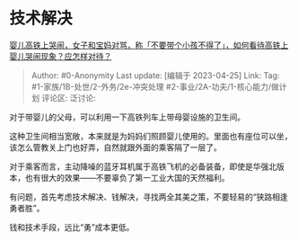 # 技术解决
[婴儿高铁上哭闹，女子和宝妈对骂，称「不要带个小孩不得了」，如何看待高铁上婴儿哭闹现象？应怎样对待？](https://www.zhihu.com/question/597638700/answer/3000686562)

> Author: #0-Anonymity
> Last update: [编辑于 2023-04-25]
> Link:
> Tag:  #1-家族/1B-处世/2-外务/2e-冲突处理 #2-事业/2A-功夫/1-核心能力/做计划 
> 评论区:
> 泛讨论:

对于带婴儿的父母，可以利用一下高铁列车上带母婴设施的卫生间。

这种卫生间相当宽敞，本来就是为妈妈们照顾婴儿使用的。里面也有座位可以坐，该怎么管教关上门也好弄，自然就跟外面的乘客隔了一层了。

对于乘客而言，主动降噪的蓝牙耳机属于高铁飞机的必备装备，即使是华强北版本，也有很大的效果——不要辜负了第一工业大国的天然福利。

有问题，首先考虑技术解决、钱解决，寻找两全其美之策，不要轻易的“狭路相逢勇者胜”。

钱和技术手段，远比“勇”成本更低。